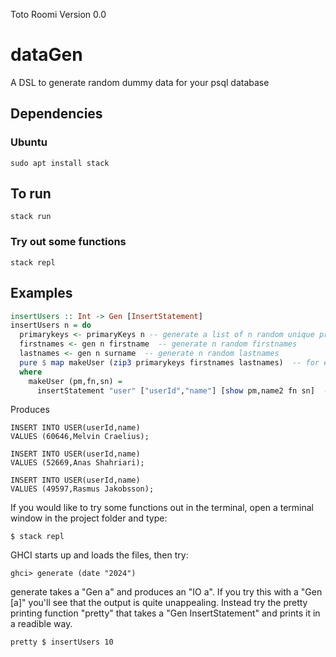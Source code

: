 Toto Roomi 
Version 0.0
# dataGen

A DSL to generate random dummy data for your psql database

## Dependencies

### Ubuntu
```
sudo apt install stack 
```

## To run 

```
stack run
```

### Try out some functions 

```
stack repl 
```


## Examples 

``` haskell
insertUsers :: Int -> Gen [InsertStatement]
insertUsers n = do
  primarykeys <- primaryKeys n -- generate a list of n random unique primaryKeys 
  firstnames <- gen n firstname  -- generate n random firstnames 
  lastnames <- gen n surname  -- generate n random lastnames 
  pure $ map makeUser (zip3 primarykeys firstnames lastnames)  -- for each tuple (key, firtname, lastname) make a user 
  where
    makeUser (pm,fn,sn) =
      insertStatement "user" ["userId","name"] [show pm,name2 fn sn]  -- schemaName, list of attribute names, the values for each attribute 

```

Produces 

``` 
INSERT INTO USER(userId,name)
VALUES (60646,Melvin Craelius);

INSERT INTO USER(userId,name)
VALUES (52669,Anas Shahriari);

INSERT INTO USER(userId,name)
VALUES (49597,Rasmus Jakobsson);
```

If you would like to try some functions out in the terminal, open a terminal window in the project folder and type: 

``` 
$ stack repl
```

GHCI starts up and loads the files, then try: 

```
ghci> generate (date "2024")
```

generate takes a "Gen a" and produces an "IO a". If you try this with a "Gen [a]" you'll see that the output is quite unappealing. Instead try the pretty printing function "pretty" that takes a "Gen InsertStatement" and prints it in a readible way. 

```
pretty $ insertUsers 10
```
